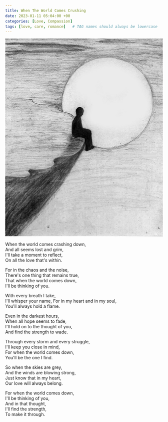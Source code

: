 ```yaml
---
title: When The World Comes Crushing
date: 2023-01-11 05:04:00 +00
categories: [Love, Compassion]
tags: [love, care, romance]   # TAG names should always be lowercase
---
```


![lonely night](/assets/img/lonely-night.jpg "copyright: Drawing Skill")

When the world comes crashing down,  
And all seems lost and grim,  
I'll take a moment to reflect,  
On all the love that's within.

For in the chaos and the noise,  
There's one thing that remains true,  
That when the world comes down,  
I'll be thinking of you.

With every breath I take,  
I'll whisper your name,
For in my heart and in my soul,  
You'll always hold a flame.

Even in the darkest hours,  
When all hope seems to fade,  
I'll hold on to the thought of you,  
And find the strength to wade.

Through every storm and every struggle,  
I'll keep you close in mind,  
For when the world comes down,  
You'll be the one I find.

So when the skies are grey,  
And the winds are blowing strong,  
Just know that in my heart,  
Our love will always belong.

For when the world comes down,  
I'll be thinking of you,  
And in that thought,  
I'll find the strength,  
To make it through.
